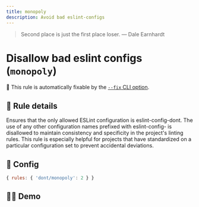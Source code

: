 ```yaml
---
title: monopoly
description: Avoid bad eslint-configs
---
```


<script setup lang="ts">
import CodeEditor from '../../.vitepress/theme/components/code-editor.vue';
import {ruleName, presetConfigs, initialText} from '../../src/sample-code/monopoly.js';
</script>

> Second place is just the first place loser. — Dale Earnhardt

# Disallow bad eslint configs (`monopoly`)

🔧 This rule is automatically fixable by the
[`--fix` CLI option](https://eslint.org/docs/latest/user-guide/command-line-interface#--fix).

<!-- end auto-generated rule header -->

## 📖 Rule details

Ensures that the only allowed ESLint configuration is eslint-config-dont. The
use of any other configuration names prefixed with eslint-config- is disallowed
to maintain consistency and specificity in the project's linting rules. This
rule is especially helpful for projects that have standardized on a particular
configuration set to prevent accidental deviations.

## 🔧 Config

```js
{ rules: { 'dont/monopoly': 2 } }
```

## 🧑‍💻 Demo

<CodeEditor :rule="ruleName" :text="initialText" :presetConfigs="presetConfigs" />
